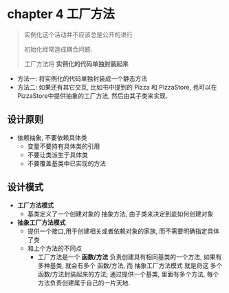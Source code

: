 # chapter 4 工厂方法

> 实例化这个活动并不应该总是公开的进行
>
> 初始化经常造成耦合问题.
>
> 工厂方法将 **实例化的代码单独封装起来**

* 方法一: 将实例化的代码单独封装成一个静态方法
* 方法二: 如果还有其它交互, 比如书中提到的 Pizza 和 PizzaStore, 也可以在PizzaStore中提供抽象的工厂方法, 然后由其子类来实现.







## 设计原则

* 依赖抽象, 不要依赖具体类
  * 变量不要持有具体类的引用
  * 不要让类派生于具体类
  * 不要覆盖基类中已实现的方法

## 设计模式

* **工厂方法模式**
  * 基类定义了一个创建对象的 抽象方法, 由子类来决定到底如何创建对象
* **抽象工厂方法模式**
  * 提供一个接口,用于创建相关或者依赖对象的家族, 而不需要明确指定具体了类
  * 和上个方法的不同点
    * 工厂方法是一个 **函数/方法** 负责创建具有相同基类的一个方法, 如果有多种基类,  就会有多个 函数/方法,   而 抽象工厂方法模式 就是将这 多个 函数/方法封装起来的方法; 通过提供一个基类, 里面有多个方法,  每个方法负责创建属于自己的一片天地. 